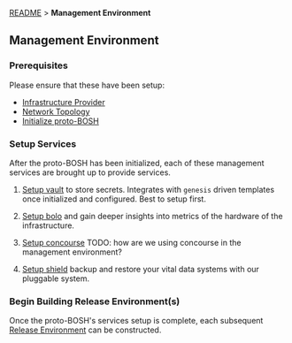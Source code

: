 [README](README.md) > **Management Environment**

## Management Environment

### Prerequisites

Please ensure that these have been setup:

  * [Infrastructure Provider](infrastructure.md)
  * [Network Topology](network.md)
  * [Initialize proto-BOSH](initialize.md)

### Setup Services

After the proto-BOSH has been initialized, each of these management services are brought up to provide services.

1. [Setup vault](manage/vault.md) to store secrets.  Integrates with `genesis` driven templates once initialized and configured.  Best to setup first.

1. [Setup bolo](manage/bolo.md) and gain deeper insights into metrics of the hardware of the infrastructure.

1. [Setup concourse](manage/concourse.md) TODO: how are we using concourse in the management environment?

1. [Setup shield](manage/shield.md) backup and restore your vital data systems with our pluggable system.

### Begin Building Release Environment(s)

Once the proto-BOSH's services setup is complete, each subsequent [Release Environment](release.md) can be constructed.

